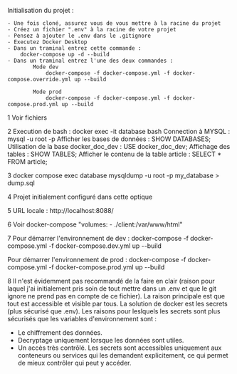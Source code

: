 Initialisation du projet :

    - Une fois cloné, assurez vous de vous mettre à la racine du projet
    - Créez un fichier ".env" à la racine de votre projet
    - Pensez à ajouter le .env dans le .gitignore
    - Executez Docker Desktop
    - Dans un traminal entrez cette commande :
        docker-compose up -d --build
    - Dans un traminal entrez l'une des deux commandes :
            Mode dev
                docker-compose -f docker-compose.yml -f docker-compose.override.yml up --build

            Mode prod
                docker-compose -f docker-compose.yml -f docker-compose.prod.yml up --build

1 Voir fichiers

2 Execution de bash : docker exec -it database bash
Connection à MYSQL : mysql -u root -p
Afficher les bases de données : SHOW DATABASES;
Utilisation de la base docker_doc_dev : USE docker_doc_dev;
Affichage des tables : SHOW TABLES;
Afficher le contenu de la table article : SELECT \* FROM article;

3 docker compose exec database mysqldump -u root -p my_database > dump.sql

4 Projet initialement configuré dans cette optique

5 URL locale : http://localhost:8088/

6 Voir docker-compose "volumes: - ./client:/var/www/html"

7 Pour démarrer l'environnement de dev :
docker-compose -f docker-compose.yml -f docker-compose.dev.yml up --build

Pour démarrer l'environnement de prod :
docker-compose -f docker-compose.yml -f docker-compose.prod.yml up --build

8 Il n'est évidemment pas recommandé de la faire en clair (raison pour laquel j'ai initialement pris soin de tout mettre dans un .env et que le git ignore ne prend pas en compte de ce fichier). La raison principale est que tout est accessible et visible par tous. La solution de docker est les secrets (plus sécurisé que .env). Les raisons pour leslquels les secrets sont plus sécurisés que les variables d'environnement sont :

- Le chiffrement des données.
- Decryptage uniquement lorsque les données sont utiles.
- Un accès très contrôlé. Les secrets sont accessibles uniquement aux conteneurs ou services qui les demandent explicitement, ce qui permet de mieux contrôler qui peut y accéder.
